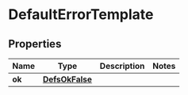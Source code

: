
# DefaultErrorTemplate

## Properties
Name | Type | Description | Notes
------------ | ------------- | ------------- | -------------
**ok** | [**DefsOkFalse**](DefsOkFalse.md) |  | 



